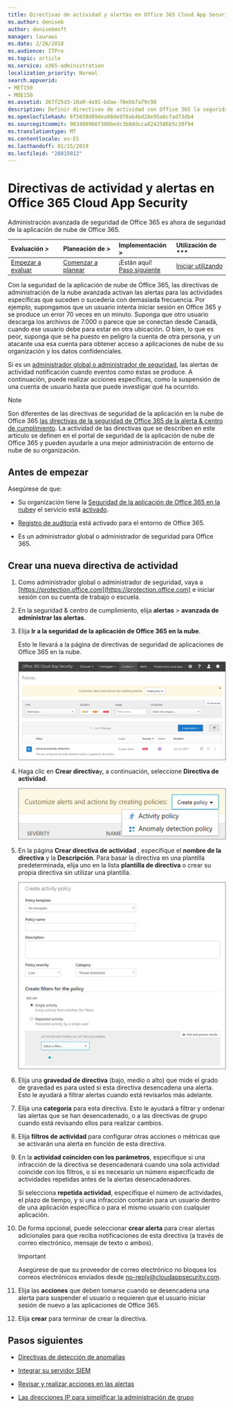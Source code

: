 ```yaml
---
title: Directivas de actividad y alertas en Office 365 Cloud App Security
ms.author: deniseb
author: denisebmsft
manager: laurawi
ms.date: 2/26/2018
ms.audience: ITPro
ms.topic: article
ms.service: o365-administration
localization_priority: Normal
search.appverid:
- MET150
- MOE150
ms.assetid: 367f25d3-10a0-4a91-bdae-70ebb7a79c98
description: Definir directivas de actividad con Office 365 la seguridad de la aplicación de nube para configurar alertas para desencadenar cuando actividades específicas suceden o sucedería con demasiada frecuencia. Mediante la configuración de directivas para activar las alertas, puede recibir una notificación sobre y supervisar las actividades específicas.
ms.openlocfilehash: 6f5039d09dea98de970ab4bd28e95a6cfad73db4
ms.sourcegitcommit: 9034809b6f308bedc3b8ddcca8242586b5c30f94
ms.translationtype: MT
ms.contentlocale: es-ES
ms.lasthandoff: 01/15/2019
ms.locfileid: "28015012"
---
```

# <a name="activity-policies-and-alerts-in-office-365-cloud-app-security"></a>Directivas de actividad y alertas en Office 365 Cloud App Security

Administración avanzada de seguridad de Office 365 es ahora de seguridad de la aplicación de nube de Office 365.
  
|Evaluación **\>**|Planeación de **\>**|Implementación **\>**|Utilización de ***|
|:-----|:-----|:-----|:-----|
|[Empezar a evaluar](office-365-cas-overview.md) <br/> |[Comenzar a planear](get-ready-for-office-365-cas.md) <br/> |¡Están aquí!  <br/> [Paso siguiente](anomaly-detection-policies-in-ocas.md) <br/> |[Iniciar utilizando](utilization-activities-for-ocas.md) <br/> |
   
Con la seguridad de la aplicación de nube de Office 365, las directivas de administración de la nube avanzada activan las alertas para las actividades específicas que suceden o sucedería con demasiada frecuencia. Por ejemplo, supongamos que un usuario intenta iniciar sesión en Office 365 y se produce un error 70 veces en un minuto. Suponga que otro usuario descarga los archivos de 7.000 o parece que se conectan desde Canadá, cuando ese usuario debe para estar en otra ubicación. O bien, lo que es peor, suponga que se ha puesto en peligro la cuenta de otra persona, y un atacante usa esa cuenta para obtener acceso a aplicaciones de nube de su organización y los datos confidenciales.
  
Si es un [administrador global o administrador de seguridad](permissions-in-the-security-and-compliance-center.md), las alertas de actividad notificación cuando eventos como éstas se produce. A continuación, puede realizar acciones específicas, como la suspensión de una cuenta de usuario hasta que puede investigar qué ha ocurrido.
  
> [!NOTE]
> Son diferentes de las directivas de seguridad de la aplicación en la nube de Office 365 [las directivas de la seguridad de Office 365 de la alerta &amp; centro de cumplimiento](alert-policies.md). La actividad de las directivas que se describen en este artículo se definen en el portal de seguridad de la aplicación de nube de Office 365 y pueden ayudarle a una mejor administración de entorno de nube de su organización. 
  
## <a name="before-you-begin"></a>Antes de empezar

Asegúrese de que:
  
- Su organización tiene la [Seguridad de la aplicación de Office 365 en la nube](office-365-cas-overview.md)y el servicio está [activado](turn-on-office-365-cas.md).
    
- [Registro de auditoría](turn-audit-log-search-on-or-off.md) está activado para el entorno de Office 365. 
    
- Es un administrador global o administrador de seguridad para Office 365.
    
## <a name="create-a-new-activity-policy"></a>Crear una nueva directiva de actividad

1. Como administrador global o administrador de seguridad, vaya a [https://protection.office.com](https://protection.office.com) e iniciar sesión con su cuenta de trabajo o escuela. 
    
2. En la seguridad &amp; centro de cumplimiento, elija **alertas** \> **avanzada de administrar las alertas**.
    
3. Elija **Ir a la seguridad de la aplicación de Office 365 en la nube**.
    
    Esto le llevará a la página de directivas de seguridad de aplicaciones de Office 365 en la nube.
    
    ![Cuando vaya al portal de seguridad de la aplicación de nube de Office 365, empezar con la página de directivas](media/5cb8833c-4e08-438c-bab3-91b5106f6f3f.png)
  
4. Haga clic en **Crear directiva**y, a continuación, seleccione **Directiva de actividad**.
    
    ![Cuando se crea una directiva en O365 CAS, puede elegir entre las directivas de la actividad y detección de anomalías.](media/79f34535-ddf9-4a5b-a0a3-8766bf9c174c.png)
  
5. En la página **Crear directiva de actividad** , especifique el **nombre de la directiva** y la **Descripción**. Para basar la directiva en una plantilla predeterminada, elija uno en la lista **plantilla de directiva** o crear su propia directiva sin utilizar una plantilla. 
    
    ![Puede crear directivas de actividad con seguridad de la aplicación de nube de Office 365.](media/4083a76f-7074-4d6a-8200-6d76d49259d7.png)
  
6. Elija una **gravedad de directiva** (bajo, medio o alto) que mide el grado de gravedad es para usted si esta directiva desencadena una alerta. Esto le ayudará a filtrar alertas cuando está revisarlos más adelante. 
    
7. Elija una **categoría** para esta directiva. Esto le ayudará a filtrar y ordenar las alertas que se han desencadenado, o a las directivas de grupo cuando está revisando ellos para realizar cambios. 
    
8. Elija **filtros de actividad** para configurar otras acciones o métricas que se activarán una alerta en función de esta directiva. 
    
9. En la **actividad coinciden con los parámetros**, especifique si una infracción de la directiva se desencadenará cuando una sola actividad coincide con los filtros, o si es necesario un número especificado de actividades repetidas antes de la alertas desencadenadores.
    
    Si selecciona **repetida actividad**, especifique el número de actividades, el plazo de tiempo, y si una infracción contarán para un usuario dentro de una aplicación específica o para el mismo usuario con cualquier aplicación.
    
10. De forma opcional, puede seleccionar **crear alerta** para crear alertas adicionales para que reciba notificaciones de esta directiva (a través de correo electrónico, mensaje de texto o ambos). 
    
    > [!IMPORTANT]
    > Asegúrese de que su proveedor de correo electrónico no bloquea los correos electrónicos enviados desde no-reply@cloudappsecurity.com. 
  
11. Elija las **acciones** que deben tomarse cuando se desencadena una alerta para suspender el usuario o requieren que el usuario iniciar sesión de nuevo a las aplicaciones de Office 365. 
    
12. Elija **crear** para terminar de crear la directiva. 
    
## <a name="next-steps"></a>Pasos siguientes

- [Directivas de detección de anomalías](anomaly-detection-policies-in-ocas.md)
    
- [Integrar su servidor SIEM](integrate-your-siem-server-with-office-365-cas.md)
    
- [Revisar y realizar acciones en las alertas](review-office-365-cas-alerts.md)
    
- [Las direcciones IP para simplificar la administración de grupo](group-your-ip-addresses-in-ocas.md)
    

